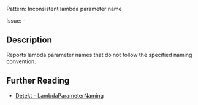 Pattern: Inconsistent lambda parameter name

Issue: -

## Description

Reports lambda parameter names that do not follow the specified naming convention.

## Further Reading

* [Detekt - LambdaParameterNaming](https://detekt.dev/docs/rules/naming/#lambdaparameternaming)